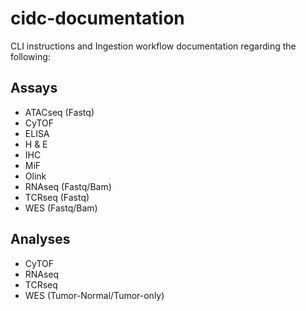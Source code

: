 # cidc-documentation

CLI instructions and Ingestion workflow documentation regarding the following:

## Assays

- ATACseq (Fastq)
- CyTOF
- ELISA
- H & E
- IHC
- MiF
- Olink
- RNAseq (Fastq/Bam)
- TCRseq (Fastq)
- WES (Fastq/Bam)

## Analyses

- CyTOF
- RNAseq
- TCRseq
- WES (Tumor-Normal/Tumor-only)
